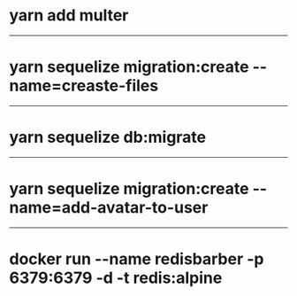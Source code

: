 # yarn add multer
***
# yarn sequelize migration:create --name=creaste-files
***
# yarn sequelize db:migrate
***
# yarn sequelize migration:create --name=add-avatar-to-user
***
# docker run --name redisbarber -p 6379:6379 -d -t redis:alpine
